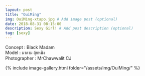 ```yaml
---
layout: post
title: "OuiMing"
img: OuiMing-xtapo.jpg # Add image post (optional)
date: 2018-08-31 08:15:00
description: Sexy Girl! # Add post description (optional)
tag: [sexy]
---
```

Concept : Black Madam  
Model : มาดาม อุ้ยหมิง  
Photographer : MrChawwalit CJ  


{% include image-gallery.html folder="/assets/img/OuiMing/" %}
